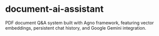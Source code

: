 # document-ai-assistant
PDF document Q&amp;A system built with Agno framework, featuring vector embeddings, persistent chat history, and Google Gemini integration.
